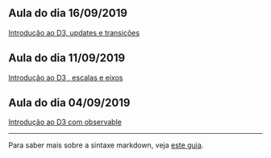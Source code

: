 ## Aula do dia 16/09/2019
[Introdução ao D3, updates e transições](d3_update/scatterplot.html)<br>

## Aula do dia 11/09/2019
[Introdução ao D3 , escalas e eixos](d3_scale/scatterplot.html)<br>

## Aula do dia 04/09/2019
[Introdução ao D3 com observable](d3_intro/notebook.html)<br>


---

Para saber mais sobre a sintaxe markdown, veja [este guia](https://guides.github.com/features/mastering-markdown/).
